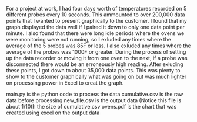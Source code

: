 For a project at work, I had four days worth of temperatures recorded on 5 
different probes every 10 seconds.  This ammounted to over 200,000 data points
that I wanted to present graphically to the customer.  I found that my graph 
displayed the data well if I paired it down to only one data point per minute. 
I also found that there were long idle periods where the ovens we were monitoring
were not running, so I exluded any times where the average of the 5 probes was 
85F or less.  I also exluded any times where the average of the probes was 1000F 
or greater.  During the process of setting up the data recorder or moving it from
one oven to the next, if a probe was disconnected there would be an erroneously 
high reading.  After exluding these points, I got down to about 35,000 data
points.  This was plenty to show to the customer graphically what was going on
but was much lighter on processing power in Excel to creat the graph. 

main.py is the python code to process the data
cumulative.csv is the raw data before processing
new_file.csv is the output data (Notice this file is about 1/10th the size of cumulative.csv
ovens.pdf is the chart that was created using excel on the output data

